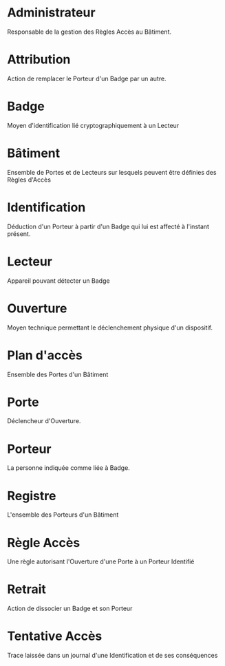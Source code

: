 # Administrateur 
Responsable de la gestion des Règles Accès au Bâtiment.

# Attribution
Action de remplacer le Porteur d'un Badge par un autre.

# Badge
Moyen d'identification lié cryptographiquement à un Lecteur

# Bâtiment
Ensemble de Portes et de Lecteurs sur lesquels peuvent être définies des Règles d'Accès

# Identification
Déduction d'un Porteur à partir d'un Badge qui lui est affecté à l'instant présent.

# Lecteur
Appareil pouvant détecter un Badge

# Ouverture
Moyen technique permettant le déclenchement physique d'un dispositif.

# Plan d'accès
Ensemble des Portes d'un Bâtiment

# Porte
Déclencheur d'Ouverture.

# Porteur
La personne indiquée comme liée à Badge.

# Registre
L'ensemble des Porteurs d'un Bâtiment

# Règle Accès
Une règle autorisant l'Ouverture d'une Porte à un Porteur Identifié

# Retrait
Action de dissocier un Badge et son Porteur

# Tentative Accès
Trace laissée dans un journal d'une Identification et de ses conséquences